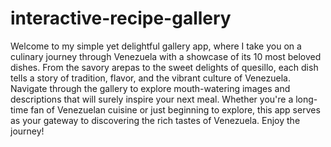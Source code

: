 # interactive-recipe-gallery
Welcome to my simple yet delightful gallery app, where I take you on a culinary journey through Venezuela with a showcase of its 10 most beloved dishes. From the savory arepas to the sweet delights of quesillo, each dish tells a story of tradition, flavor, and the vibrant culture of Venezuela. Navigate through the gallery to explore mouth-watering images and descriptions that will surely inspire your next meal. Whether you're a long-time fan of Venezuelan cuisine or just beginning to explore, this app serves as your gateway to discovering the rich tastes of Venezuela. Enjoy the journey!
